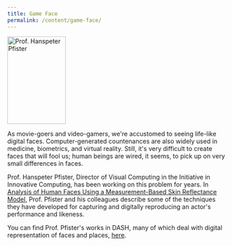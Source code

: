 ```yaml
---
title: Game Face
permalink: /content/game-face/
---
```

<img src="{{site.baseurl}}/assets/img/Pfister.jpg" alt="Prof. Hanspeter Pfister" title="Prof. Hanspeter Pfister" width="133" height="200" class="floatleft">

As movie-goers and video-gamers, we're accustomed to seeing life-like digital faces. Computer-generated countenances are also widely used in medicine, biometrics, and virtual reality. Still, it's very difficult to create faces that will fool us; human beings are wired, it seems, to pick up on very small differences in faces.

Prof. Hanspeter Pfister, Director of Visual Computing in the Initiative in Innovative Computing, has been working on this problem for years. In [Analysis of Human Faces Using a Measurement-Based Skin Reflectance Model](http://nrs.harvard.edu/urn-3:HUL.InstRepos:4101997), Prof. Pfister and his colleagues describe some of the techniques they have developed for capturing and digitally reproducing an actor's performance and likeness.

You can find Prof. Pfister's works in DASH, many of which deal with digital representation of faces and places, [here](http://dash.harvard.edu/browse?type=harvardAuthor&authority=2060e9d052f3b69c96973292385496a3).
